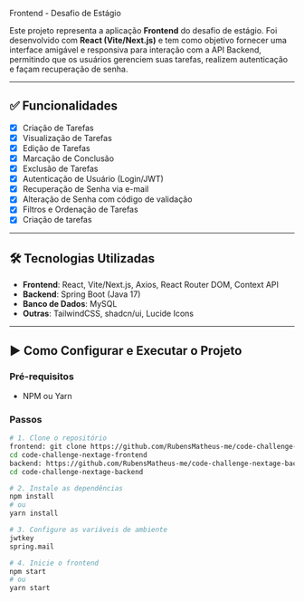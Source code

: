 Frontend - Desafio de Estágio  

Este projeto representa a aplicação **Frontend** do desafio de estágio. Foi desenvolvido com **React (Vite/Next.js)** e tem como objetivo fornecer uma interface amigável e responsiva para interação com a API Backend, permitindo que os usuários gerenciem suas tarefas, realizem autenticação e façam recuperação de senha.  

---

## ✅ Funcionalidades  

- [x] Criação de Tarefas  
- [x] Visualização de Tarefas  
- [x] Edição de Tarefas  
- [x] Marcação de Conclusão  
- [x] Exclusão de Tarefas  
- [x] Autenticação de Usuário (Login/JWT)  
- [x] Recuperação de Senha via e-mail  
- [x] Alteração de Senha com código de validação  
- [x] Filtros e Ordenação de Tarefas   
- [x] Criação de tarefas 

---

## 🛠 Tecnologias Utilizadas  

- **Frontend**: React, Vite/Next.js, Axios, React Router DOM, Context API  
- **Backend**: Spring Boot (Java 17)  
- **Banco de Dados**: MySQL  
- **Outras**: TailwindCSS, shadcn/ui, Lucide Icons  

---

## ▶️ Como Configurar e Executar o Projeto  

### Pré-requisitos  
- NPM ou Yarn  

### Passos  

```bash
# 1. Clone o repositório
frontend: git clone https://github.com/RubensMatheus-me/code-challenge-nextage-frontend.git
cd code-challenge-nextage-frontend
backend: https://github.com/RubensMatheus-me/code-challenge-nextage-backend
cd code-challenge-nextage-backend

# 2. Instale as dependências
npm install
# ou
yarn install

# 3. Configure as variáveis de ambiente
jwtkey
spring.mail

# 4. Inicie o frontend
npm start
# ou
yarn start
